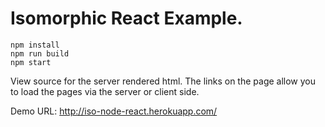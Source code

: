 # Isomorphic React Example.

```
npm install
npm run build
npm start
```

View source for the server rendered html. The links on the page allow you to load the pages via the server or client side.

Demo URL: http://iso-node-react.herokuapp.com/